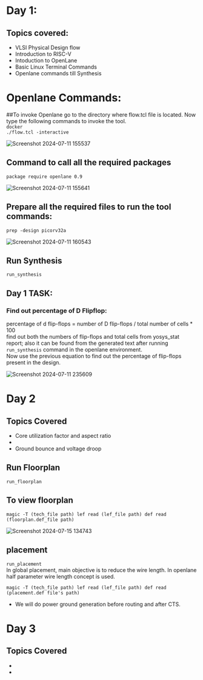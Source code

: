 # Day 1:
## Topics covered:
- VLSI Physical Design flow
- Introduction to RISC-V
- Intoduction to OpenLane
- Basic Linux Terminal Commands
- Openlane commands till Synthesis


# Openlane Commands:
##To invoke Openlane
go to the directory where flow.tcl file is located. Now type the following commands to invoke the tool.  
`docker`  
`./flow.tcl -interactive`  

![Screenshot 2024-07-11 155537](https://github.com/user-attachments/assets/daf3a177-8ba2-437e-af6c-6c4ffde5464a)

## Command to call all the required packages
`package require openlane 0.9`

![Screenshot 2024-07-11 155641](https://github.com/user-attachments/assets/ace56d0f-263e-409f-b74f-19981deb8dd0)

## Prepare all the required files to run the tool commands:  
`prep -design picorv32a`  

![Screenshot 2024-07-11 160543](https://github.com/user-attachments/assets/8fc8e27a-00cf-43ca-a14f-2339ce541ceb)

## Run Synthesis  
`run_synthesis`

## Day 1 TASK:
### Find out percentage of D Flipflop:  
percentage of d flip-flops = number of D flip-flops / total number of cells * 100  
find out both the numbers of flip-flops and total cells from yosys_stat report; also it can be found from the generated text after running `run_synthesis` command in the openlane environment.  
Now use the previous equation to find out the percentage of flip-flops present in the design.  

![Screenshot 2024-07-11 235609](https://github.com/user-attachments/assets/907c3d11-c6c5-48d8-b75a-30b650dd92dd)



# Day 2
## Topics Covered  
- Core utilization factor and aspect ratio
-
- Ground bounce and voltage droop


## Run Floorplan  
`run_floorplan`  

## To view floorplan
`magic -T (tech_file path) lef read (lef_file path) def read (floorplan.def_file path)`



![Screenshot 2024-07-15 134743](https://github.com/user-attachments/assets/50c9420c-49a1-4e54-aca3-3030a3c1ee9b)


## placement
`run_placement`  
In global placement, main objective is to reduce the wire length. In openlane half parameter wire length concept is used. 

`magic -T (tech_file path) lef read (lef_file path) def read (placement.def file's path)`
* We will do power ground generation before routing and after CTS.


# Day 3
## Topics Covered
-
-


